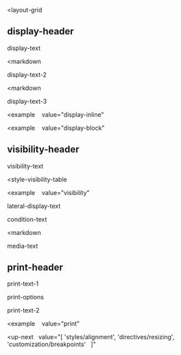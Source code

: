 <layout-grid
  
></layout-grid>

## display-header

display-text

<markdown
  
></markdown>

display-text-2

<markdown
  
></markdown>

display-text-3

<example
   value="display-inline"
></example>

<example
   value="display-block"
></example>

## visibility-header

visibility-text

<style-visibility-table
  
></style-visibility-table>

<example
   value="visibility"
></example>

lateral-display-text

condition-text

<markdown
  
></markdown>

media-text

## print-header

print-text-1

print-options

print-text-2

<example
   value="print"
></example>

<up-next
  value="[
  'styles/alignment',
  'directives/resizing',
  'customization/breakpoints'
  ]"
></up-next>